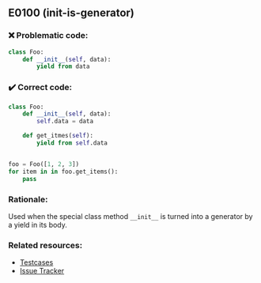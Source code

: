 ## E0100 (init-is-generator)

### :x: Problematic code:

```python
class Foo:
    def __init__(self, data):
        yield from data
```

### :heavy_check_mark: Correct code:

```python
class Foo:
    def __init__(self, data):
        self.data = data

    def get_itmes(self):
        yield from self.data


foo = Foo([1, 2, 3])
for item in in foo.get_items():
    pass
```

### Rationale:

Used when the special class method `__init__` is turned into a generator by a
yield in its body.

### Related resources:

- [Testcases](https://github.com/PyCQA/pylint/blob/master/tests/functional/i/init_is_generator.py)
- [Issue Tracker](https://github.com/PyCQA/pylint/issues?q=is%3Aissue+%22init-is-generator%22+OR+%22E0100%22)
